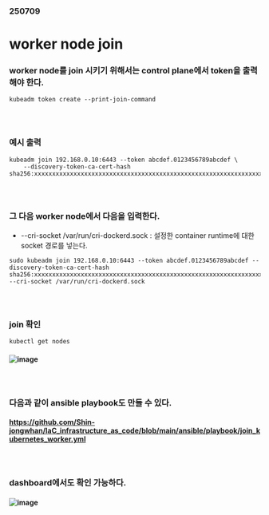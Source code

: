 ### 250709
# worker node join
### worker node를 join 시키기 위해서는 control plane에서 token을 출력해야 한다.
```
kubeadm token create --print-join-command
```
### <br/>

### 예시 출력
```
kubeadm join 192.168.0.10:6443 --token abcdef.0123456789abcdef \
    --discovery-token-ca-cert-hash sha256:xxxxxxxxxxxxxxxxxxxxxxxxxxxxxxxxxxxxxxxxxxxxxxxxxxxxxxxxxxxxxxxx
```
### <br/>

### 그 다음 worker node에서 다음을 입력한다.
- --cri-socket /var/run/cri-dockerd.sock : 설정한 container runtime에 대한 socket 경로를 넣는다.
```
sudo kubeadm join 192.168.0.10:6443 --token abcdef.0123456789abcdef --discovery-token-ca-cert-hash sha256:xxxxxxxxxxxxxxxxxxxxxxxxxxxxxxxxxxxxxxxxxxxxxxxxxxxxxxxxxxxxxxxx --cri-socket /var/run/cri-dockerd.sock
```
### <br/>

### join 확인
```
kubectl get nodes
```
#### ![image](https://github.com/user-attachments/assets/da844c4e-4aa2-4359-bcbc-819f1325d9ad)
### <br/>

### 다음과 같이 ansible playbook도 만들 수 있다.
#### https://github.com/Shin-jongwhan/IaC_infrastructure_as_code/blob/main/ansible/playbook/join_kubernetes_worker.yml
### <br/>

### dashboard에서도 확인 가능하다.
#### ![image](https://github.com/user-attachments/assets/461f702c-7b63-4b57-9f06-7d41ed585a63)

